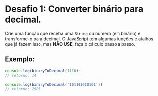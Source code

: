 # Desafio 1: Converter binário para decimal.

Crie uma função que receba uma `String` ou número (em binário) e transforme-o para decimal. O JavaScript tem algumas funções e atalhos que já fazem isso, mas **NÃO USE**, faça o cálculo passo a passo.

## Exemplo:

``` js
console.log(binaryToDecimal(1110))
// retorno: 14

console.log(binaryToDecimal('101101010101'))
// retorno: 2901
```
